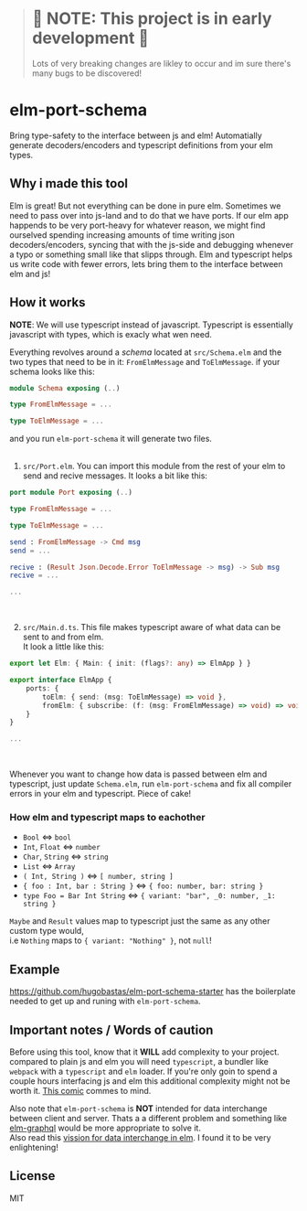 > # :rotating_light: NOTE: This project is in early development :rotating_light:
> Lots of very breaking changes are likley to occur and im sure there's many
bugs to be discovered!

# elm-port-schema

Bring type-safety to the interface between js and elm!
Automatially generate decoders/encoders and typescript definitions from your
elm types.



## Why i made this tool

Elm is great! But not everything can be done in pure elm.
Sometimes we need to pass over into js-land and to do that we have ports.
If our elm app happends to be very port-heavy for whatever reason,
we might find ourselved spending increasing amounts of time writing json
decoders/encoders, syncing that with the js-side and debugging whenever
a typo or something small like that slipps through. Elm and typescript helps
us write code with fewer errors, lets bring them to the interface between elm and js!



## How it works

__NOTE__: We will use typescript instead of javascript. Typescript is essentially javascript
with types, which is exacly what wen need.

Everything revolves around a _schema_ located at `src/Schema.elm`
and the two types that need to be in it: `FromElmMessage` and `ToElmMessage`.
if your schema looks like this:
```elm
module Schema exposing (..)

type FromElmMessage = ...

type ToElmMessage = ...
```
and you run `elm-port-schema` it will generate two files.<br/><br/>

1. `src/Port.elm`.
You can import this module from the rest of your elm to send and recive messages.
It looks a bit like this:
```elm
port module Port exposing (..)

type FromElmMessage = ...

type ToElmMessage = ...

send : FromElmMessage -> Cmd msg
send = ...

recive : (Result Json.Decode.Error ToElmMessage -> msg) -> Sub msg
recive = ...

...
```
<br/>

2. `src/Main.d.ts`.
This file makes typescript aware of what data can be sent to and from elm.<br/>
It look a little like this:
```typescript
export let Elm: { Main: { init: (flags?: any) => ElmApp } }

export interface ElmApp {
    ports: {
        toElm: { send: (msg: ToElmMessage) => void },
        fromElm: { subscribe: (f: (msg: FromElmMessage) => void) => void },
    }
}

...
```
<br/>

Whenever you want to change how data is passed between elm and typescript,
just update `Schema.elm`, run `elm-port-schema` and fix all compiler errors
in your elm and typescript. Piece of cake!

### How elm and typescript maps to eachother
* `Bool` <=> `bool`
* `Int`, `Float` <=> `number`
* `Char`, `String` <=> `string`
* `List` <=> `Array`
* `( Int, String )` <=> `[ number, string ]`
* `{ foo : Int, bar : String }` <=> `{ foo: number, bar: string }`
* `type Foo = Bar Int String` <=> `{ variant: "bar", _0: number, _1: string }`

`Maybe` and `Result` values map to typescript just the same as any other
custom type would,<br/> i.e `Nothing` maps to `{ variant: "Nothing" }`, not `null`!



## Example
https://github.com/hugobastas/elm-port-schema-starter has the boilerplate needed
to get up and runing with `elm-port-schema`.



## Important notes / Words of caution
Before using this tool, know that it __WILL__ add complexity to your project.
compared to plain js and elm you will need `typescript`, a bundler like `webpack`
with a `typescript` and `elm` loader. If you're only goin to spend a couple hours
interfacing js and elm this additional complexity might not be worth it.
[This comic](https://www.xkcd.com/974/) commes to mind.


Also note that `elm-port-schema` is __NOT__ intended for data interchange
between client and server. Thats a a different problem and something like
[elm-graphql](https://github.com/dillonkearns/elm-graphql/) would be more appropriate
to solve it.<br/>
Also read this [vission for data interchange in elm](https://gist.github.com/evancz/1c5f2cf34939336ecb79b97bb89d9da6). I found it to be very enlightening!



## License
MIT
